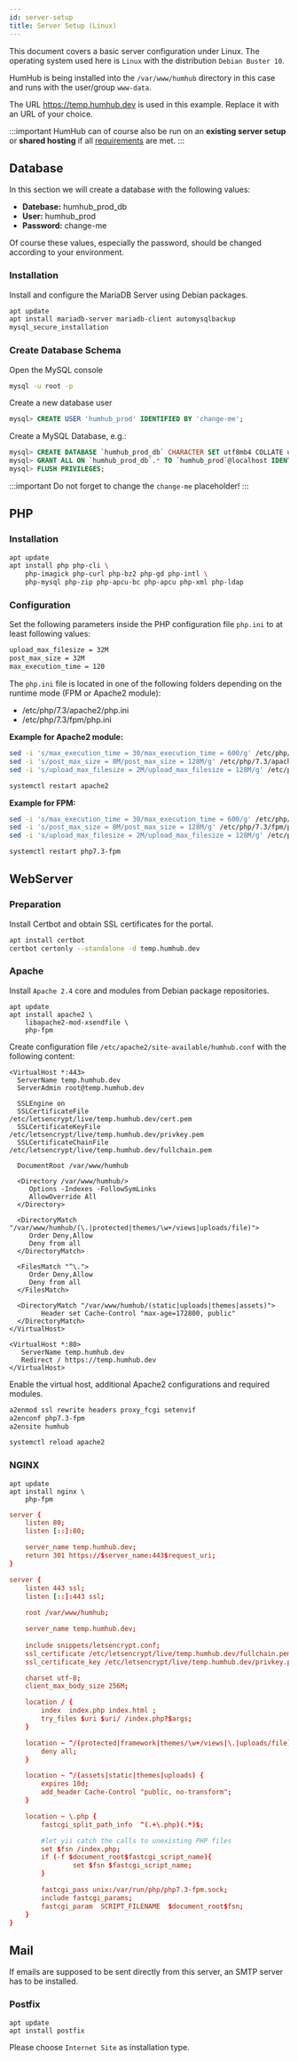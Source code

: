 ```yaml
---
id: server-setup
title: Server Setup (Linux)
---
```


This document covers a basic server configuration under Linux.
The operating system used here is ``Linux`` with the distribution ``Debian Buster 10``.

HumHub is being installed into the ``/var/www/humhub`` directory in this case and runs with the user/group ``www-data``.

The URL https://temp.humhub.dev is used in this example. Replace it with an URL of your choice.


:::important
HumHub can of course also be run on an **existing server setup** or **shared hosting** if all [requirements](requirements.md) are met. 
:::
  

## Database

In this section we will create a database with the following values: 

- **Datebase:** humhub_prod_db
- **User:** humhub_prod
- **Password:** change-me

Of course these values, especially the password, should be changed according to your environment.


### Installation


Install and configure the MariaDB Server using Debian packages.

```bash
apt update
apt install mariadb-server mariadb-client automysqlbackup
mysql_secure_installation
```

### Create Database Schema

Open the MySQL console

```bash
mysql -u root -p
```

Create a new database user

```sql
mysql> CREATE USER 'humhub_prod' IDENTIFIED BY 'change-me';
``` 

Create a MySQL Database, e.g.:

```sql
mysql> CREATE DATABASE `humhub_prod_db` CHARACTER SET utf8mb4 COLLATE utf8mb4_unicode_ci;
mysql> GRANT ALL ON `humhub_prod_db`.* TO `humhub_prod`@localhost IDENTIFIED BY 'change-me';
mysql> FLUSH PRIVILEGES;
```

:::important
Do not forget to change the `change-me` placeholder!
:::


## PHP

### Installation 

```bash
apt update
apt install php php-cli \
	php-imagick php-curl php-bz2 php-gd php-intl \
	php-mysql php-zip php-apcu-bc php-apcu php-xml php-ldap

```

### Configuration

Set the following parameters inside the PHP configuration file ``php.ini`` to at least following values:

```bash
upload_max_filesize = 32M
post_max_size = 32M
max_execution_time = 120
```

The ``php.ini`` file is located in one of the following folders depending on the runtime mode (FPM or Apache2 module):

- /etc/php/7.3/apache2/php.ini
- /etc/php/7.3/fpm/php.ini

**Example for Apache2 module:** 

```bash
sed -i 's/max_execution_time = 30/max_execution_time = 600/g' /etc/php/7.3/apache2/php.ini
sed -i 's/post_max_size = 8M/post_max_size = 128M/g' /etc/php/7.3/apache2/php.ini
sed -i 's/upload_max_filesize = 2M/upload_max_filesize = 128M/g' /etc/php/7.3/apache2/php.ini

systemctl restart apache2
```

**Example for FPM:** 

```bash 
sed -i 's/max_execution_time = 30/max_execution_time = 600/g' /etc/php/7.3/fpm/php.ini
sed -i 's/post_max_size = 8M/post_max_size = 128M/g' /etc/php/7.3/fpm/php.ini
sed -i 's/upload_max_filesize = 2M/upload_max_filesize = 128M/g' /etc/php/7.3/fpm/php.ini

systemctl restart php7.3-fpm
```



## WebServer


### Preparation


Install Certbot and obtain SSL certificates for the portal.

```bash
apt install certbot
certbot certonly --standalone -d temp.humhub.dev
```

### Apache

Install ``Apache 2.4`` core and modules from Debian package repositories.

```
apt update
apt install apache2 \
	libapache2-mod-xsendfile \
	php-fpm 
```

Create configuration file ``/etc/apache2/site-available/humhub.conf`` with the following content:


```apacheconf
<VirtualHost *:443>
  ServerName temp.humhub.dev
  ServerAdmin root@temp.humhub.dev

  SSLEngine on
  SSLCertificateFile    	/etc/letsencrypt/live/temp.humhub.dev/cert.pem
  SSLCertificateKeyFile 	/etc/letsencrypt/live/temp.humhub.dev/privkey.pem
  SSLCertificateChainFile 	/etc/letsencrypt/live/temp.humhub.dev/fullchain.pem

  DocumentRoot /var/www/humhub

  <Directory /var/www/humhub/>
     Options -Indexes -FollowSymLinks
     AllowOverride All
  </Directory>

  <DirectoryMatch "/var/www/humhub/(\.|protected|themes/\w+/views|uploads/file)">
     Order Deny,Allow
     Deny from all
  </DirectoryMatch>

  <FilesMatch "^\.">
     Order Deny,Allow
     Deny from all
  </FilesMatch>
  
  <DirectoryMatch "/var/www/humhub/(static|uploads|themes|assets)">
        Header set Cache-Control "max-age=172800, public"
  </DirectoryMatch>
</VirtualHost>

<VirtualHost *:80>
   ServerName temp.humhub.dev
   Redirect / https://temp.humhub.dev
</VirtualHost>
```

Enable the virtual host, additional Apache2 configurations and required modules.

```bash
a2enmod ssl rewrite headers proxy_fcgi setenvif
a2enconf php7.3-fpm
a2ensite humhub

systemctl reload apache2
```


### NGINX


```
apt update
apt install nginx \
	php-fpm
```


```conf
server {
    listen 80;
    listen [::]:80;

    server_name temp.humhub.dev;
    return 301 https://$server_name:443$request_uri;
}

server {
	listen 443 ssl;
	listen [::]:443 ssl;
	
	root /var/www/humhub;

	server_name temp.humhub.dev;
	
	include snippets/letsencrypt.conf;
    ssl_certificate /etc/letsencrypt/live/temp.humhub.dev/fullchain.pem;
	ssl_certificate_key /etc/letsencrypt/live/temp.humhub.dev/privkey.pem;

	charset utf-8;
    client_max_body_size 256M;

	location / {
		index  index.php index.html ;
		try_files $uri $uri/ /index.php?$args;
	}

	location ~ ^/(protected|framework|themes/\w+/views|\.|uploads/file) {
		deny all;
	}

    location ~ ^/(assets|static|themes|uploads) {
        expires 10d;
        add_header Cache-Control "public, no-transform";
    }

	location ~ \.php {
		fastcgi_split_path_info  ^(.+\.php)(.*)$;

		#let yii catch the calls to unexisting PHP files
		set $fsn /index.php;
		if (-f $document_root$fastcgi_script_name){
				set $fsn $fastcgi_script_name;
		}

  		fastcgi_pass unix:/var/run/php/php7.3-fpm.sock;
		include fastcgi_params;
		fastcgi_param  SCRIPT_FILENAME  $document_root$fsn;
	}
}
```


## Mail 

If emails are supposed to be sent directly from this server, an SMTP server has to be installed.

### Postfix

```
apt update
apt install postfix
```

Please choose ``Internet Site`` as installation type.
